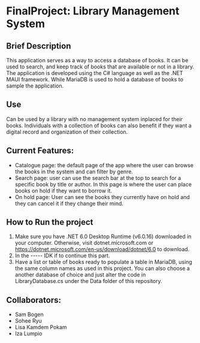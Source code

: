 ﻿# FinalProject: Library Management System
 
 ## Brief Description
This application serves as a way to access a database of books. It can be used to search, and keep track of books that are available or not in a library. The application is developed using the C# language as well as the .NET MAUI framework. While MariaDB is used to hold a database of books to sample the application.

## Use
Can be used by a library with no management system inplaced for their books. Individuals with a collection of books can also benefit if they want a digital record and organization of their collection.

## Current Features:
- Catalogue page: the default page of the app where the user can browse the books in the system and can filter by genre.
- Search page: user can use the search bar at the top to search for a specific book by title or author. In this page is where the user can place books on hold if they want to borrow it.
- On hold page: User can see the books they currently have on hold and they can cancel it if they change their mind.


## How to Run the project
1. Make sure you have .NET 6.0 Desktop Runtime (v6.0.16) downloaded in your computer. Otherwise, visit dotnet.microsoft.com or https://dotnet.microsoft.com/en-us/download/dotnet/6.0 to download.
2. In the ----- IDK if to continue this part.
3. Have a list or table of books ready to populate a table in MariaDB, using the same column names as used in this project. You can also choose a another database of choice and just alter the code in LibraryDatabase.cs under the Data folder of this repository. 



## Collaborators:
- Sam Bogen
- Sohee Ryu
- Lisa Kamdem Pokam
- Iza Lumpio
